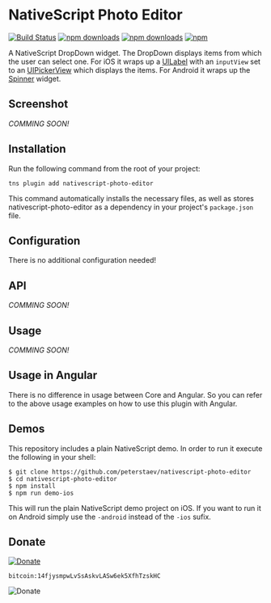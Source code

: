 # NativeScript Photo Editor
[![Build Status](https://travis-ci.com/PeterStaev/nativescript-photo-editor.svg?branch=master)](https://travis-ci.com/PeterStaev/nativescript-photo-editor)
[![npm downloads](https://img.shields.io/npm/dm/nativescript-photo-editor.svg)](https://www.npmjs.com/package/nativescript-photo-editor)
[![npm downloads](https://img.shields.io/npm/dt/nativescript-photo-editor.svg)](https://www.npmjs.com/package/nativescript-photo-editor)
[![npm](https://img.shields.io/npm/v/nativescript-photo-editor.svg)](https://www.npmjs.com/package/nativescript-photo-editor)

A NativeScript DropDown widget. The DropDown displays items from which the user can select one. For iOS it wraps up a [UILabel](https://developer.apple.com/reference/uikit/uilabel) with an `inputView` set to an [UIPickerView](https://developer.apple.com/library/prerelease/ios/documentation/UIKit/Reference/UIPickerView_Class/index.html) which displays the items. For Android it wraps up the [Spinner](http://developer.android.com/reference/android/widget/Spinner.html) widget.

## Screenshot
_COMMING SOON!_

## Installation
Run the following command from the root of your project:

`tns plugin add nativescript-photo-editor`

This command automatically installs the necessary files, as well as stores nativescript-photo-editor as a dependency in your project's `package.json` file.

## Configuration
There is no additional configuration needed!

## API
_COMMING SOON!_

## Usage
_COMMING SOON!_

## Usage in Angular
There is no difference in usage between Core and Angular. So you can refer to the above usage examples on how to use this plugin with Angular. 

## Demos
This repository includes a plain NativeScript demo. In order to run it execute the following in your shell:
```shell
$ git clone https://github.com/peterstaev/nativescript-photo-editor
$ cd nativescript-photo-editor
$ npm install
$ npm run demo-ios
```
This will run the plain NativeScript demo project on iOS. If you want to run it on Android simply use the `-android` instead of the `-ios` sufix. 

## Donate
[![Donate](https://img.shields.io/badge/paypal-donate-brightgreen.svg)](https://bit.ly/2AS9QKB)

`bitcoin:14fjysmpwLvSsAskvLASw6ek5XfhTzskHC`

![Donate](https://www.tangrainc.com/qr.png)
